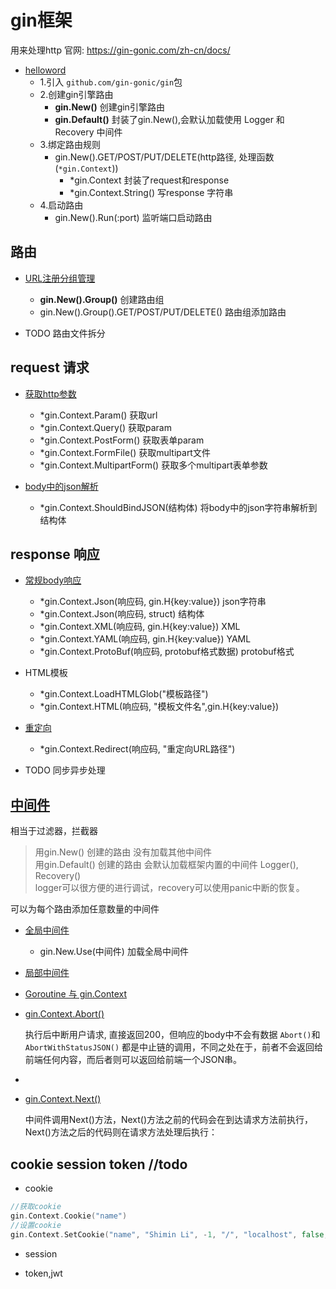 # gin框架
用来处理http
官网: https://gin-gonic.com/zh-cn/docs/

- [helloword](./route/helloword.go)
  - 1.引入 `github.com/gin-gonic/gin`包
  - 2.创建gin引擎路由
    - **gin.New()**  创建gin引擎路由
    - **gin.Default()**  封装了gin.New(),会默认加载使用 Logger 和 Recovery 中间件
  - 3.绑定路由规则
    - gin.New().GET/POST/PUT/DELETE(http路径, 处理函数(`*gin.Context`))
      - *gin.Context    封装了request和response
      - *gin.Context.String()    写response 字符串
  - 4.启动路由
    - gin.New().Run(:port)  监听端口启动路由
  
## 路由
- [URL注册分组管理](./route/routesGroup.go)
  - **gin.New().Group()**  创建路由组
  - gin.New().Group().GET/POST/PUT/DELETE()  路由组添加路由


- TODO 路由文件拆分


## request 请求
- [获取http参数](./request/param.go)
    - *gin.Context.Param()		获取url
    - *gin.Context.Query()		获取param
    - *gin.Context.PostForm()		获取表单param
    - *gin.Context.FormFile()		获取multipart文件
    - *gin.Context.MultipartForm()	获取多个multipart表单参数

- [body中的json解析](./request/json.go)
  - *gin.Context.ShouldBindJSON(结构体)  将body中的json字符串解析到结构体

## response 响应
- [常规body响应](./response/response.go)
  - *gin.Context.Json(响应码, gin.H{key:value})     json字符串
  - *gin.Context.Json(响应码, struct)      结构体
  - *gin.Context.XML(响应码, gin.H{key:value})      XML
  - *gin.Context.YAML(响应码, gin.H{key:value})      YAML
  - *gin.Context.ProtoBuf(响应码, protobuf格式数据)      protobuf格式

- HTML模板
  - *gin.Context.LoadHTMLGlob("模板路径")
  - *gin.Context.HTML(响应码, "模板文件名",gin.H{key:value})

- [重定向](./response/redirect.go)
  - *gin.Context.Redirect(响应码, "重定向URL路径")

- TODO 同步异步处理

## [中间件](./middleWare/)
相当于过滤器，拦截器
> 用gin.New() 创建的路由 没有加载其他中间件\
用gin.Default() 创建的路由 会默认加载框架内置的中间件 Logger(), Recovery()\
  logger可以很方便的进行调试，recovery可以使用panic中断的恢复。

可以为每个路由添加任意数量的中间件

- [全局中间件](./middleWare/GlobalMiddleWare.go)
  - gin.New.Use(中间件)  加载全局中间件
- [局部中间件](./middleWare/LocalMiddleWare.go)

- [Goroutine 与 gin.Context](./middleWare/Goroutine.go)

- [gin.Context.Abort()](./middleWare/Abort.go)

  执行后中断用户请求, 直接返回200，但响应的body中不会有数据
  `Abort()`和`AbortWithStatusJSON()` 都是中止链的调用，不同之处在于，前者不会返回给前端任何内容，而后者则可以返回给前端一个JSON串。
- 
- [gin.Context.Next() ](./middleWare/Next.go)

  中间件调用Next()方法，Next()方法之前的代码会在到达请求方法前执行，Next()方法之后的代码则在请求方法处理后执行：

## cookie session token //todo
- cookie
```go
//获取cookie
gin.Context.Cookie("name")
//设置cookie
gin.Context.SetCookie("name", "Shimin Li", -1, "/", "localhost", false, true)
```

- session

- token,jwt